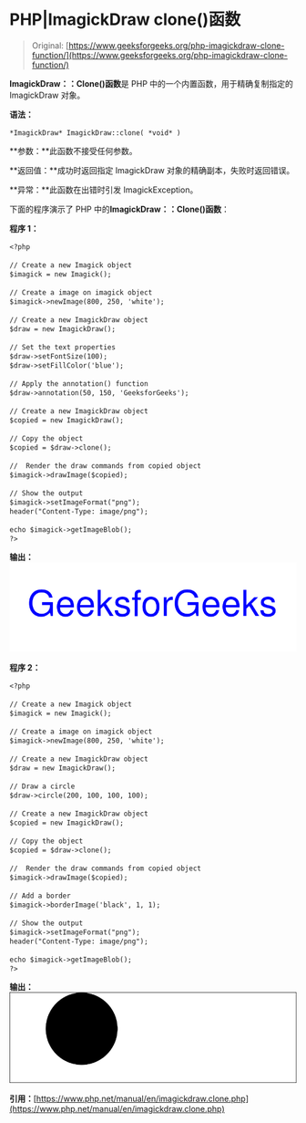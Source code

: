 # PHP|ImagickDraw clone()函数

> Original: [https://www.geeksforgeeks.org/php-imagickdraw-clone-function/](https://www.geeksforgeeks.org/php-imagickdraw-clone-function/)

**ImagickDraw：：Clone()函数**是 PHP 中的一个内置函数，用于精确复制指定的 ImagickDraw 对象。

**语法：**

```
*ImagickDraw* ImagickDraw::clone( *void* )
```

**参数：**此函数不接受任何参数。

**返回值：**成功时返回指定 ImagickDraw 对象的精确副本，失败时返回错误。

**异常：**此函数在出错时引发 ImagickException。

下面的程序演示了 PHP 中的**ImagickDraw：：Clone()函数**：

**程序 1：**

```
<?php

// Create a new Imagick object
$imagick = new Imagick();

// Create a image on imagick object
$imagick->newImage(800, 250, 'white');

// Create a new ImagickDraw object
$draw = new ImagickDraw();

// Set the text properties
$draw->setFontSize(100);
$draw->setFillColor('blue');

// Apply the annotation() function
$draw->annotation(50, 150, 'GeeksforGeeks');

// Create a new ImagickDraw object
$copied = new ImagickDraw();

// Copy the object
$copied = $draw->clone();

//  Render the draw commands from copied object
$imagick->drawImage($copied);

// Show the output
$imagick->setImageFormat("png");
header("Content-Type: image/png");

echo $imagick->getImageBlob();
?>
```

**输出：**
![](img/350ed37db96c8617795e051d38746f9b.png)

**程序 2：**

```
<?php

// Create a new Imagick object
$imagick = new Imagick();

// Create a image on imagick object
$imagick->newImage(800, 250, 'white');

// Create a new ImagickDraw object
$draw = new ImagickDraw();

// Draw a circle
$draw->circle(200, 100, 100, 100);

// Create a new ImagickDraw object
$copied = new ImagickDraw();

// Copy the object
$copied = $draw->clone();

//  Render the draw commands from copied object
$imagick->drawImage($copied);

// Add a border
$imagick->borderImage('black', 1, 1);

// Show the output
$imagick->setImageFormat("png");
header("Content-Type: image/png");

echo $imagick->getImageBlob();
?>
```

**输出：**
![](img/1e4e80191654c2cb181ecdba869acab3.png)

**引用：**[https://www.php.net/manual/en/imagickdraw.clone.php](https://www.php.net/manual/en/imagickdraw.clone.php)